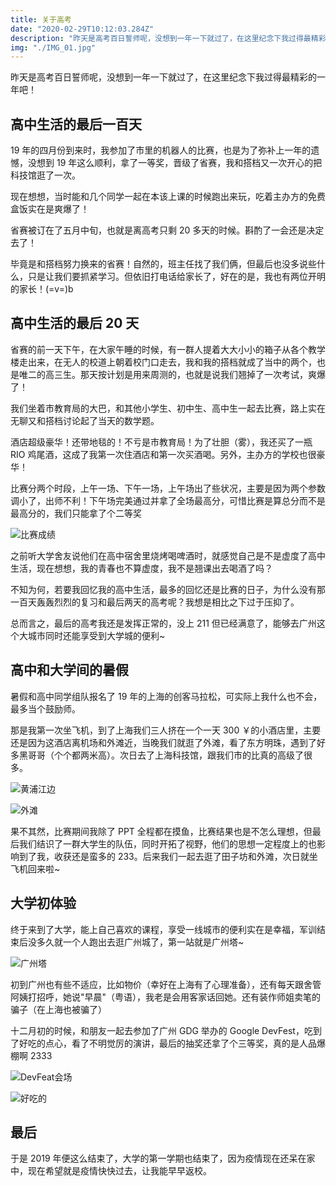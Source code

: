 ```yaml
---
title: 关于高考
date: "2020-02-29T10:12:03.284Z"
description: "昨天是高考百日誓师呢，没想到一年一下就过了，在这里纪念下我过得最精彩的一年吧！"
img: "./IMG_01.jpg"
---
```


昨天是高考百日誓师呢，没想到一年一下就过了，在这里纪念下我过得最精彩的一年吧！

## 高中生活的最后一百天

19 年的四月份到来时，我参加了市里的机器人的比赛，也是为了弥补上一年的遗憾，没想到 19 年这么顺利，拿了一等奖，晋级了省赛，我和搭档又一次开心的把科技馆逛了一次。

现在想想，当时能和几个同学一起在本该上课的时候跑出来玩，吃着主办方的免费盒饭实在是爽爆了！

省赛被订在了五月中旬，也就是离高考只剩 20 多天的时候。斟酌了一会还是决定去了！

毕竟是和搭档努力换来的省赛！自然的，班主任找了我们俩，但最后也没多说些什么，只是让我们要抓紧学习。但依旧打电话给家长了，好在的是，我也有两位开明的家长！(=v=)b

## 高中生活的最后 20 天

省赛的前一天下午，在大家午睡的时候，有一群人提着大大小小的箱子从各个教学楼走出来，在无人的校道上朝着校门口走去，我和我的搭档就成了当中的两个，也是唯二的高三生。那天按计划是用来周测的，也就是说我们翘掉了一次考试，爽爆了！

我们坐着市教育局的大巴，和其他小学生、初中生、高中生一起去比赛，路上实在无聊又和搭档讨论起了当天的数学题。

酒店超级豪华！还带地毯的！不亏是市教育局！为了壮胆（雾），我还买了一瓶 RIO 鸡尾酒，这成了我第一次住酒店和第一次买酒喝。另外，主办方的学校也很豪华！

比赛分两个时段，上午一场、下午一场，上午场出了些状况，主要是因为两个参数调小了，出师不利！下午场完美通过并拿了全场最高分，可惜比赛是算总分而不是最高分的，我们只能拿了个二等奖

![比赛成绩](./IMG_02.jpg)

之前听大学舍友说他们在高中宿舍里烧烤喝啤酒时，就感觉自己是不是虚度了高中生活，现在想想，我的青春也不算虚度，我不是翘课出去喝酒了吗？

不知为何，若要我回忆我的高中生活，最多的回忆还是比赛的日子，为什么没有那一百天轰轰烈烈的复习和最后两天的高考呢？我想是相比之下过于压抑了。

总而言之，最后的高考我还是发挥正常的，没上 211 但已经满意了，能够去广州这个大城市同时还能享受到大学城的便利~

## 高中和大学间的暑假

暑假和高中同学组队报名了 19 年的上海的创客马拉松，可实际上我什么也不会，最多当个鼓励师。

那是我第一次坐飞机，到了上海我们三人挤在一个一天 300 ￥的小酒店里，主要还是因为这酒店离机场和外滩近，当晚我们就逛了外滩，看了东方明珠，遇到了好多黑哥哥（个个都两米高）。次日去了上海科技馆，跟我们市的比真的高级了很多。

![黄浦江边](./IMG_03.jpg)

![外滩](./IMG_04.jpg)

果不其然，比赛期间我除了 PPT 全程都在摸鱼，比赛结果也是不怎么理想，但最后我们结识了一群大学生的队伍，同时开拓了视野，他们的思想一定程度上的也影响到了我，收获还是蛮多的 233。后来我们一起去逛了田子坊和外滩，次日就坐飞机回来啦~

## 大学初体验

终于来到了大学，能上自己喜欢的课程，享受一线城市的便利实在是幸福，军训结束后没多久就一个人跑出去逛广州城了，第一站就是广州塔~

![广州塔](./IMG_01.jpg)

初到广州也有些不适应，比如物价（幸好在上海有了心理准备），还有每天跟舍管阿姨打招呼，她说"早晨"（粤语），我老是会用客家话回她。还有装作师姐卖笔的骗子（在上海也被骗了）

十二月初的时候，和朋友一起去参加了广州 GDG 举办的 Google DevFest，吃到了好吃的点心，看了不明觉厉的演讲，最后的抽奖还拿了个三等奖，真的是人品爆棚啊 2333

![DevFeat会场](./IMG_05.jpg)

![好吃的](./IMG_06.jpg)

## 最后

于是 2019 年便这么结束了，大学的第一学期也结束了，因为疫情现在还呆在家中，现在希望就是疫情快快过去，让我能早早返校。
